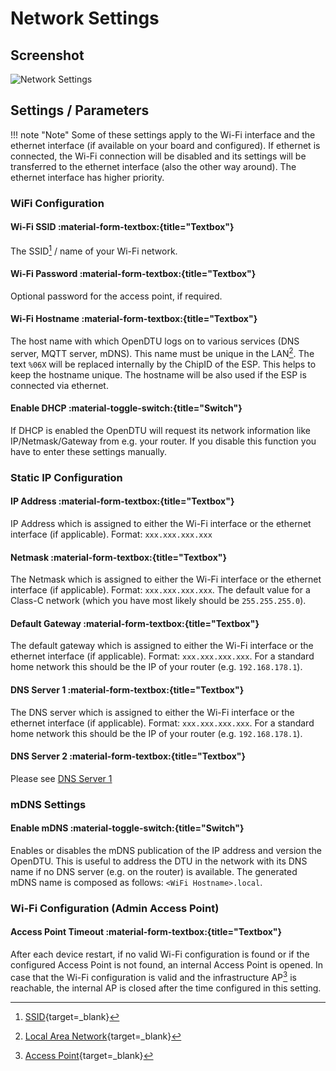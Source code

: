 # Network Settings

## Screenshot

![Network Settings](../../assets/images/screenshots/network_settings.png)

## Settings / Parameters

!!! note "Note"
    Some of these settings apply to the Wi-Fi interface and the ethernet interface (if available on your board and configured). If ethernet is connected, the Wi-Fi connection will be disabled and its settings will be transferred to the ethernet interface (also the other way around). The ethernet interface has higher priority.

### WiFi Configuration

#### Wi-Fi SSID :material-form-textbox:{title="Textbox"}

The SSID[^1] / name of your Wi-Fi network.

#### Wi-Fi Password :material-form-textbox:{title="Textbox"}

Optional password for the access point, if required.

#### Wi-Fi Hostname :material-form-textbox:{title="Textbox"}

The host name with which OpenDTU logs on to various services (DNS server, MQTT server, mDNS). This name must be unique in the LAN[^2]. The text `%06X` will be replaced internally by the ChipID of the ESP. This helps to keep the hostname unique. The hostname will be also used if the ESP is connected via ethernet.

#### Enable DHCP :material-toggle-switch:{title="Switch"}

If DHCP is enabled the OpenDTU will request its network information like IP/Netmask/Gateway from e.g. your router. If you disable this function you have to enter these settings manually.

### Static IP Configuration

#### IP Address :material-form-textbox:{title="Textbox"}

IP Address which is assigned to either the Wi-Fi interface or the ethernet interface (if applicable). Format: `xxx.xxx.xxx.xxx`

#### Netmask :material-form-textbox:{title="Textbox"}

The Netmask which is assigned to either the Wi-Fi interface or the ethernet interface (if applicable). Format: `xxx.xxx.xxx.xxx`. The default value for a Class-C network (which you have most likely should be `255.255.255.0`).

#### Default Gateway :material-form-textbox:{title="Textbox"}

The default gateway which is assigned to either the Wi-Fi interface or the ethernet interface (if applicable). Format: `xxx.xxx.xxx.xxx`. For a standard home network this should be the IP of your router (e.g. `192.168.178.1`).

#### DNS Server 1 :material-form-textbox:{title="Textbox"}

The DNS server which is assigned to either the Wi-Fi interface or the ethernet interface (if applicable). Format: `xxx.xxx.xxx.xxx`. For a standard home network this should be the IP of your router (e.g. `192.168.178.1`).

#### DNS Server 2 :material-form-textbox:{title="Textbox"}

Please see [DNS Server 1](#dns-server-1)

### mDNS Settings

#### Enable mDNS :material-toggle-switch:{title="Switch"}

Enables or disables the mDNS publication of the IP address and version the OpenDTU. This is useful to address the DTU in the network with its DNS name if no DNS server (e.g. on the router) is available. The generated mDNS name is composed as follows: `<WiFi Hostname>.local`.

### Wi-Fi Configuration (Admin Access Point)

#### Access Point Timeout :material-form-textbox:{title="Textbox"}

After each device restart, if no valid Wi-Fi configuration is found or if the configured Access Point is not found, an internal Access Point is opened. In case that the Wi-Fi configuration is valid and the infrastructure AP[^3] is reachable, the internal AP is closed after the time configured in this setting.

[^1]: [SSID](https://en.wikipedia.org/wiki/Service_set_(802.11_network)#SSID){target=_blank}
[^2]: [Local Area Network](https://en.wikipedia.org/wiki/Local_area_network){target=_blank}
[^3]: [Access Point](https://en.wikipedia.org/wiki/Wireless_access_point){target=_blank}
